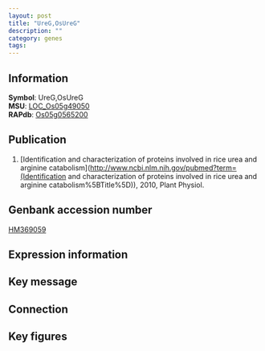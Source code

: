 ```yaml
---
layout: post
title: "UreG,OsUreG"
description: ""
category: genes
tags: 
---
```


## Information
__Symbol__: UreG,OsUreG  
__MSU__: [LOC_Os05g49050](http://rice.plantbiology.msu.edu/cgi-bin/ORF_infopage.cgi?orf=LOC_Os05g49050)  
__RAPdb__: [Os05g0565200](http://rapdb.dna.affrc.go.jp/viewer/gbrowse_details/irgsp1?name=Os05g0565200)  

## Publication
1. [Identification and characterization of proteins involved in rice urea and arginine catabolism](http://www.ncbi.nlm.nih.gov/pubmed?term=(Identification and characterization of proteins involved in rice urea and arginine catabolism%5BTitle%5D)), 2010, Plant Physiol.

## Genbank accession number
[HM369059](http://www.ncbi.nlm.nih.gov/nuccore/HM369059)

## Expression information

## Key message

## Connection

## Key figures



